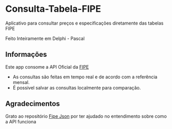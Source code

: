 # Consulta-Tabela-FIPE
Aplicativo para consultar preços e especificações diretamente das tabelas FIPE

Feito Inteiramente em Delphi - Pascal

## Informações

Este app consome a API Oficial da [FIPE](http://veiculos.fipe.org.br/)

* As consultas são feitas em tempo real e de acordo com a referência mensal.
* É possivel salvar as consultas localmente para comparação.



## Agradecimentos
Grato ao repositório [Fipe Json](https://github.com/wgenial/fipe-json) por ter ajudado no entendimento sobre como a API funciona
